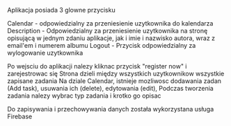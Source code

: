 Aplikacja posiada 3 glowne przycisku

Calendar - odpowiedzialny za przeniesienie uzytkownika do kalendarza
Description - Odpowiedzialny za przeniesienie uzytkownika na stronę opisującą w jednym zdaniu aplikacje, jak i imie i nazwisko autora, wraz z email'em i numerem albumu
Logout - Przycisk odpowiedzialny za wylogowanie uzytkownika

Po wejsciu do aplikacji nalezy kliknac przycisk "register now" i zarejestrowac się
Strona dzieli między wszystkich uzytkownikow wszystkie zapisane zadania
Na dziale Calendar, istnieje mozliwosc dodawania zadan (Add task), usuwania ich (delete), edytowania (edit), 
Podczas tworzenia zadania nalezy wybrac typ zadania i krotko go opisac  

Do zapisywania i przechowywania danych została wykorzystana usługa Firebase
